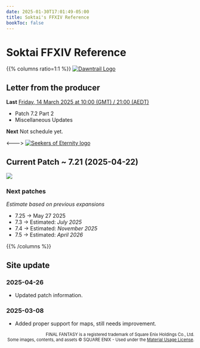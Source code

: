 ```yaml
---
date: 2025-01-30T17:01:49-05:00
title: Soktai's FFXIV Reference
bookToc: false
---
```


# Soktai FFXIV Reference

{{% columns ratio=1:1 %}}
[![Dawntrail Logo](https://lds-img.finalfantasyxiv.com/promo/h/p/vZ9Sq3CXXrB-PdQbFMV7KGVh48.png)](https://na.finalfantasyxiv.com/dawntrail)
## Letter from the producer
**Last** [Friday, 14 March 2025 at 10:00 (GMT) / 21:00 (AEDT)](https://eu.finalfantasyxiv.com/lodestone/topics/detail/8344f09b9127c2ae3b0af3485d970b56b8d801d9)

* Patch 7.2 Part 2
* Miscellaneous Updates

**Next** Not schedule yet.

<--->
[![Seekers of Eternity logo](https://lds-img.finalfantasyxiv.com/promo/h/1/GHzwPhGgDKfhkIgs9BemTNta-w.png)](https://na.finalfantasyxiv.com/dawntrail/patch_7_2/)

## Current Patch ~ 7.21 (2025-04-22)
[![](https://img.finalfantasyxiv.com/t/6f824223a7e10da7b9b7dfc84f626d10d4df88b3.png)](https://na.finalfantasyxiv.com/lodestone/topics/detail/6f824223a7e10da7b9b7dfc84f626d10d4df88b3)

### Next patches
*Estimate based on previous expansions*

* 7.25 -> May 27 2025
* 7.3 -> Estimated: _July 2025_
* 7.4 -> Estimated: _November 2025_
* 7.5 -> Estimated: _April 2026_

{{% /columns %}}

## Site update

### 2025-04-26
* Updated patch information.

### 2025-03-08
* Added proper support for maps, still needs improvement.

<div style="font-size:0.8em; text-align:right;">
FINAL FANTASY is a registered trademark of Square Enix Holdings Co., Ltd.<br>
Some images, contents, and assets © SQUARE ENIX - Used under the <a href="https://support.na.square-enix.com/rule.php?id=5382&tag=authc">Material Usage License</a>.</div>
